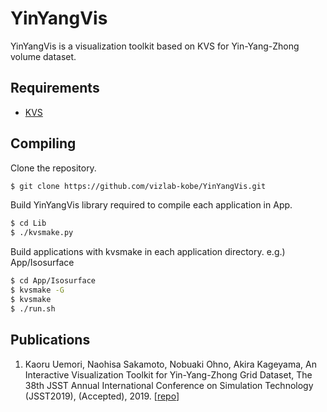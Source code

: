 # YinYangVis
YinYangVis is a visualization toolkit based on KVS for Yin-Yang-Zhong volume dataset.

## Requirements
* [KVS](https://github.com/naohisas/KVS)

## Compiling
Clone the repository.
```bash
$ git clone https://github.com/vizlab-kobe/YinYangVis.git
```

Build YinYangVis library required to compile each application in App.
```bash
$ cd Lib
$ ./kvsmake.py
```

Build applications with kvsmake in each application directory. e.g.) App/Isosurface
```bash
$ cd App/Isosurface
$ kvsmake -G
$ kvsmake
$ ./run.sh
```

## Publications

1. Kaoru Uemori, Naohisa Sakamoto, Nobuaki Ohno, Akira Kageyama, An Interactive Visualization Toolkit for Yin-Yang-Zhong Grid Dataset, The 38th JSST Annual International Conference on Simulation Technology (JSST2019), (Accepted), 2019. [[repo](https://github.com/vizlab-kobe-paper/2019_JSST__KaoruUemori)]

